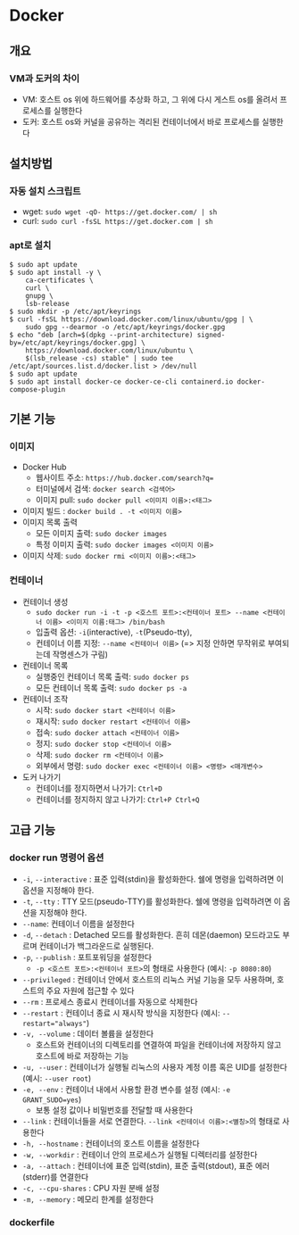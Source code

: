 # Docker

## 개요

### VM과 도커의 차이

* VM: 호스트 os 위에 하드웨어를 추상화 하고, 그 위에 다시 게스트 os를 올려서 프로세스를 실행한다
* 도커: 호스트 os와 커널을 공유하는 격리된 컨테이너에서 바로 프로세스를 실행한다

## 설치방법

### 자동 설치 스크립트

* wget: `sudo wget -qO- https://get.docker.com/ | sh`
* curl: `sudo curl -fsSL https://get.docker.com | sh`

### apt로 설치

```
$ sudo apt update
$ sudo apt install -y \
    ca-certificates \
    curl \
    gnupg \
    lsb-release
$ sudo mkdir -p /etc/apt/keyrings
$ curl -fsSL https://download.docker.com/linux/ubuntu/gpg | \
    sudo gpg --dearmor -o /etc/apt/keyrings/docker.gpg
$ echo "deb [arch=$(dpkg --print-architecture) signed-by=/etc/apt/keyrings/docker.gpg] \
    https://download.docker.com/linux/ubuntu \
    $(lsb_release -cs) stable" | sudo tee /etc/apt/sources.list.d/docker.list > /dev/null
$ sudo apt update
$ sudo apt install docker-ce docker-ce-cli containerd.io docker-compose-plugin
```

## 기본 기능

### 이미지

* Docker Hub
  * 웹사이트 주소: `https://hub.docker.com/search?q=`
  * 터미널에서 검색: `docker search <검색어>`
  * 이미지 pull: `sudo docker pull <이미지 이름>:<태그>`
* 이미지 빌드 : `docker build . -t <이미지 이름>`
* 이미지 목록 출력
  * 모든 이미지 출력: `sudo docker images`
  * 특정 이미지 출력: `sudo docker images <이미지 이름>`
* 이미지 삭제: `sudo docker rmi <이미지 이름>:<태그>`

### 컨테이너

* 컨테이너 생성
  * `sudo docker run -i -t -p <호스트 포트>:<컨테이너 포트> --name <컨테이너 이름> <이미지 이름:태그> /bin/bash`
  * 입출력 옵션: `-i`(interactive), `-t`(Pseudo-tty),
  * 컨테이너 이름 지정: `--name <컨테이너 이름>` (=> 지정 안하면 무작위로 부여되는데 작명센스가 구림)
* 컨테이너 목록
  * 실행중인 컨테이너 목록 출력: `sudo docker ps`
  * 모든 컨테이너 목록 출력: `sudo docker ps -a`
* 컨테이너 조작
  * 시작: `sudo docker start <컨테이너 이름>`
  * 재시작: `sudo docker restart <컨테이너 이름>`
  * 접속: `sudo docker attach <컨테이너 이름>`
  * 정지: `sudo docker stop <컨테이너 이름>`
  * 삭제: `sudo docker rm <컨테이너 이름>`
  * 외부에서 명령: `sudo docker exec <컨테이너 이름> <명령> <매개변수>`
* 도커 나가기
  * 컨테이너를 정지하면서 나가기: `Ctrl+D`
  * 컨테이너를 정지하지 않고 나가기: `Ctrl+P Ctrl+Q`

## 고급 기능

### docker run 명령어 옵션

* `-i`, `--interactive` : 표준 입력(stdin)을 활성화한다. 쉘에 명령을 입력하려면 이 옵션을 지정해야 한다.
* `-t`, `--tty` : TTY 모드(pseudo-TTY)를 활성화한다. 쉘에 명령을 입력하려면 이 옵션을 지정해야 한다.
* `--name`: 컨테이너 이름을 설정한다
* `-d`, `--detach` : Detached 모드를 활성화한다. 흔히 데몬(daemon) 모드라고도 부르며 컨테이너가 백그라운드로 실행된다.
* `-p`, `--publish` : 포트포워딩을 설정한다
  * `-p <호스트 포트>:<컨테이너 포트>`의 형태로 사용한다 (예시: `-p 8080:80`)
* `--privileged` : 컨테이너 안에서 호스트의 리눅스 커널 기능을 모두 사용하며, 호스트의 주요 자원에 접근할 수 있다
* `--rm` : 프로세스 종료시 컨테이너를 자동으로 삭제한다
* `--restart` : 컨테이너 종료 시 재시작 방식을 지정한다 (예시: `--restart="always"`)
* `-v, --volume` : 데이터 볼륨을 설정한다
  * 호스트와 컨테이너의 디렉토리를 연결하여 파일을 컨테이너에 저장하지 않고 호스트에 바로 저장하는 기능
* `-u, --user` : 컨테이너가 실행될 리눅스의 사용자 계정 이름 혹은 UID를 설정한다 (예시: `--user root`)
* `-e, --env` : 컨테이너 내에서 사용할 환경 변수를 설정 (예시: `-e GRANT_SUDO=yes`)
  * 보통 설정 값이나 비밀번호를 전달할 때 사용한다
* `--link` : 컨테이너들을 서로 연결한다. `--link <컨테이너 이름>:<별칭>`의 형태로 사용한다
* `-h, --hostname` : 컨테이너의 호스트 이름을 설정한다
* `-w, --workdir` : 컨테이너 안의 프로세스가 실행될 디렉터리를 설정한다
* `-a, --attach` : 컨테이너에 표준 입력(stdin), 표준 출력(stdout), 표준 에러(stderr)를 연결한다
* `-c, --cpu-shares` : CPU 자원 분배 설정
* `-m, --memory` : 메모리 한계를 설정한다

### dockerfile
